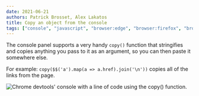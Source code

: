 ```yaml
---
date: 2021-06-21
authors: Patrick Brosset, Alex Lakatos
title: Copy an object from the console
tags: ["console", "javascript", "browser:edge", "browser:firefox", "browser:chrome", "browser:safari"]
---
```

The console panel supports a very handy `copy()` function that stringifies and copies anything you pass to it as an argument, so you can then paste it somewhere else.

For example: `copy($$('a').map(a => a.href).join('\n'))` copies all of the links from the page.

![Chrome devtools' console with a line of code using the copy() function.](../../assets/img/copy-from-console.png)
